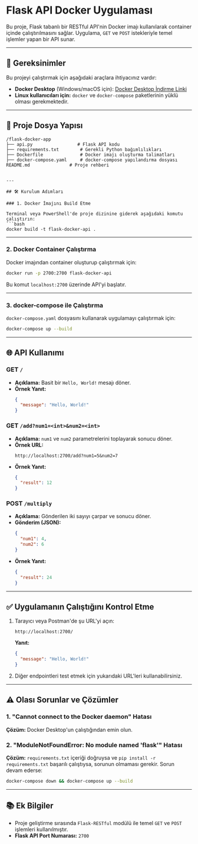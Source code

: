 # Flask API Docker Uygulaması

Bu proje, Flask tabanlı bir RESTful API'nin Docker imajı kullanılarak container içinde çalıştırılmasını sağlar. Uygulama, `GET` ve `POST` istekleriyle temel işlemler yapan bir API sunar.

---

## 🚀 Gereksinimler

Bu projeyi çalıştırmak için aşağıdaki araçlara ihtiyacınız vardır:
- **Docker Desktop** (Windows/macOS için): [Docker Desktop İndirme Linki](https://www.docker.com/products/docker-desktop/)
- **Linux kullanıcıları için:** `docker` ve `docker-compose` paketlerinin yüklü olması gerekmektedir.

---

## 📁 Proje Dosya Yapısı

```plaintext
/flask-docker-app
├── api.py                 # Flask API kodu
├── requirements.txt        # Gerekli Python bağımlılıkları
├── Dockerfile              # Docker imajı oluşturma talimatları
├── docker-compose.yaml     # docker-compose yapılandırma dosyası
README.md               # Proje rehberi


---

## 🛠️ Kurulum Adımları

### 1. Docker İmajını Build Etme

Terminal veya PowerShell'de proje dizinine giderek aşağıdaki komutu çalıştırın:
```bash
docker build -t flask-docker-api .
```

---

### 2. Docker Container Çalıştırma

Docker imajından container oluşturup çalıştırmak için:
```bash
docker run -p 2700:2700 flask-docker-api
```
Bu komut `localhost:2700` üzerinde API'yi başlatır.

---

### 3. docker-compose ile Çalıştırma

`docker-compose.yaml` dosyasını kullanarak uygulamayı çalıştırmak için:
```bash
docker-compose up --build
```

---

## 🌐 API Kullanımı

### **GET `/`**
- **Açıklama:** Basit bir `Hello, World!` mesajı döner.
- **Örnek Yanıt:**
  ```json
  {
    "message": "Hello, World!"
  }
  ```

### **GET `/add?num1=<int>&num2=<int>`**
- **Açıklama:** `num1` ve `num2` parametrelerini toplayarak sonucu döner.
- **Örnek URL:**
  ```
  http://localhost:2700/add?num1=5&num2=7
  ```
- **Örnek Yanıt:**
  ```json
  {
    "result": 12
  }
  ```

### **POST `/multiply`**
- **Açıklama:** Gönderilen iki sayıyı çarpar ve sonucu döner.
- **Gönderim (JSON):**
  ```json
  {
    "num1": 4,
    "num2": 6
  }
  ```
- **Örnek Yanıt:**
  ```json
  {
    "result": 24
  }
  ```

---

## ✅ Uygulamanın Çalıştığını Kontrol Etme

1. Tarayıcı veya Postman'de şu URL'yi açın:
   ```
   http://localhost:2700/
   ```
   **Yanıt:**
   ```json
   {
     "message": "Hello, World!"
   }
   ```

2. Diğer endpointleri test etmek için yukarıdaki URL'leri kullanabilirsiniz.

---

## ⚠️ Olası Sorunlar ve Çözümler

### 1. **"Cannot connect to the Docker daemon" Hatası**
**Çözüm:** Docker Desktop'un çalıştığından emin olun.

### 2. **"ModuleNotFoundError: No module named 'flask'" Hatası**
**Çözüm:** `requirements.txt` içeriği doğruysa ve `pip install -r requirements.txt` başarılı çalıştıysa, sorunun olmaması gerekir. Sorun devam ederse:
```bash
docker-compose down && docker-compose up --build
```

---

## 📚 Ek Bilgiler

- Proje geliştirme sırasında `Flask-RESTful` modülü ile temel `GET` ve `POST` işlemleri kullanılmıştır.
- **Flask API Port Numarası:** `2700`
